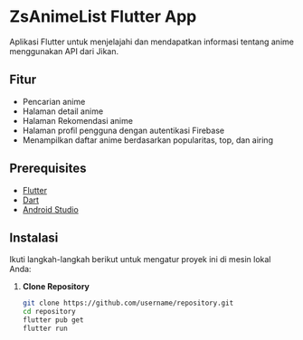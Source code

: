 # ZsAnimeList Flutter App  

Aplikasi Flutter untuk menjelajahi dan mendapatkan informasi tentang anime menggunakan API dari Jikan.  

## Fitur  

- Pencarian anime  
- Halaman detail anime
- Halaman Rekomendasi anime  
- Halaman profil pengguna dengan autentikasi Firebase  
- Menampilkan daftar anime berdasarkan popularitas, top, dan airing  

## Prerequisites  

- [Flutter](https://flutter.dev/docs/get-started/install)  
- [Dart](https://dart.dev/get-dart)  
- [Android Studio](https://developer.android.com/studio)

## Instalasi  

Ikuti langkah-langkah berikut untuk mengatur proyek ini di mesin lokal Anda:  

1. **Clone Repository**  

   ```bash  
   git clone https://github.com/username/repository.git  
   cd repository
   flutter pub get
   flutter run
